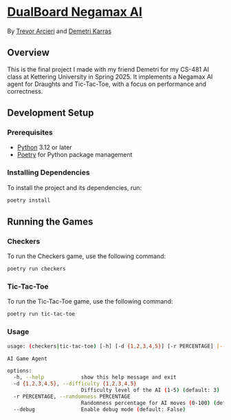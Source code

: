 # [DualBoard Negamax AI](https://github.com/trevorxarcieri/dualboard-negamax-ai)

By [Trevor Arcieri](https://github.com/trevorxarcieri) and [Demetri Karras](https://github.com/demetri-0)

## Overview

This is the final project I made with my friend Demetri for my CS-481 AI class at Kettering University in Spring 2025. It implements a Negamax AI agent for Draughts and Tic-Tac-Toe, with a focus on performance and correctness.

## Development Setup

### Prerequisites

- [Python](https://www.python.org/downloads/) 3.12 or later
- [Poetry](https://python-poetry.org/docs/) for Python package management

### Installing Dependencies

To install the project and its dependencies, run:

```bash
poetry install
```

## Running the Games

### Checkers

To run the Checkers game, use the following command:

```bash
poetry run checkers
```

### Tic-Tac-Toe

To run the Tic-Tac-Toe game, use the following command:

```bash
poetry run tic-tac-toe
```

### Usage

```bash
usage: (checkers|tic-tac-toe) [-h] [-d {1,2,3,4,5}] [-r PERCENTAGE] [--debug]

AI Game Agent

options:
  -h, --help            show this help message and exit
  -d {1,2,3,4,5}, --difficulty {1,2,3,4,5}
                        Difficulty level of the AI (1-5) (default: 3)
  -r PERCENTAGE, --randomness PERCENTAGE
                        Randomness percentage for AI moves (0-100) (default: 0.0)
  --debug               Enable debug mode (default: False)

```
